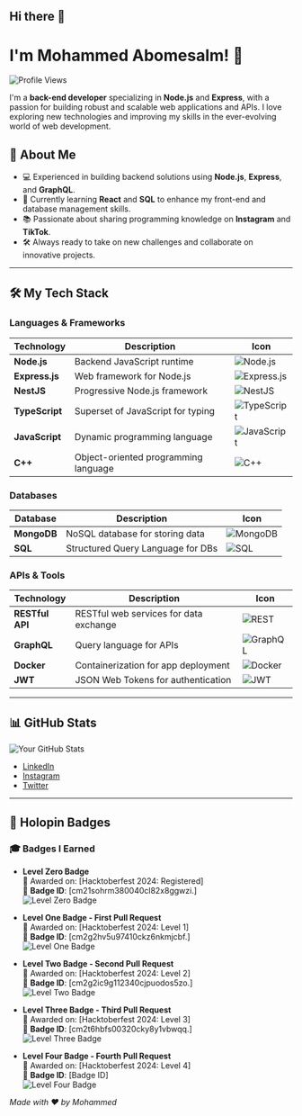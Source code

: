 ## Hi there 👋

# I'm Mohammed Abomesalm! 👋

![Profile Views](https://komarev.com/ghpvc/?username=yourusername&color=blue)

I'm a **back-end developer** specializing in **Node.js** and **Express**, with a passion for building robust and scalable web applications and APIs. I love exploring new technologies and improving my skills in the ever-evolving world of web development.

## 🚀 About Me
- 💻 Experienced in building backend solutions using **Node.js**, **Express**, and **GraphQL**.
- 🌱 Currently learning **React** and **SQL** to enhance my front-end and database management skills.
- 📚 Passionate about sharing programming knowledge on **Instagram** and **TikTok**.
- 🛠 Always ready to take on new challenges and collaborate on innovative projects.

---

## 🛠 My Tech Stack

### Languages & Frameworks
| Technology    | Description                           | Icon |
| ------------- | ------------------------------------- | ---- |
| **Node.js**   | Backend JavaScript runtime            | ![Node.js](https://img.shields.io/badge/Node.js-339933?style=for-the-badge&logo=nodedotjs&logoColor=white) |
| **Express.js**| Web framework for Node.js            | ![Express.js](https://img.shields.io/badge/Express.js-000000?style=for-the-badge&logo=express&logoColor=white) |
| **NestJS**    | Progressive Node.js framework        | ![NestJS](https://img.shields.io/badge/NestJS-E0234E?style=for-the-badge&logo=nestjs&logoColor=white) |
| **TypeScript**| Superset of JavaScript for typing     | ![TypeScript](https://img.shields.io/badge/TypeScript-007ACC?style=for-the-badge&logo=typescript&logoColor=white) |
| **JavaScript**| Dynamic programming language          | ![JavaScript](https://img.shields.io/badge/JavaScript-F7DF1E?style=for-the-badge&logo=javascript&logoColor=black) |
| **C++**       | Object-oriented programming language  | ![C++](https://img.shields.io/badge/C++-00599C?style=for-the-badge&logo=cplusplus&logoColor=white) |

### Databases
| Database      | Description                           | Icon |
| ------------- | ------------------------------------- | ---- |
| **MongoDB**   | NoSQL database for storing data      | ![MongoDB](https://img.shields.io/badge/MongoDB-47A248?style=for-the-badge&logo=mongodb&logoColor=white) |
| **SQL**       | Structured Query Language for DBs    | ![SQL](https://img.shields.io/badge/SQL-003B57?style=for-the-badge&logo=postgresql&logoColor=white) |

### APIs & Tools
| Technology    | Description                           | Icon |
| ------------- | ------------------------------------- | ---- |
| **RESTful API**| RESTful web services for data exchange| ![REST](https://img.shields.io/badge/REST-02569B?style=for-the-badge&logo=rest&logoColor=white) |
| **GraphQL**   | Query language for APIs              | ![GraphQL](https://img.shields.io/badge/GraphQL-E10098?style=for-the-badge&logo=graphql&logoColor=white) |
| **Docker**    | Containerization for app deployment   | ![Docker](https://img.shields.io/badge/Docker-2496ED?style=for-the-badge&logo=docker&logoColor=white) |
| **JWT**       | JSON Web Tokens for authentication    | ![JWT](https://img.shields.io/badge/JWT-000000?style=for-the-badge&logo=jsonwebtokens&logoColor=white) |

---

## 📊 GitHub Stats
![Your GitHub Stats](https://github-readme-stats.vercel.app/api?username=yourusername&show_icons=true&theme=radical)



- [LinkedIn](https://www.linkedin.com/in/mahamd-mesalm?utm_source=share&utm_campaign=share_via&utm_content=profile&utm_medium=android_app/)
- [Instagram](https://www.instagram.com/mesalm_code?utm_source=qr&igsh=aW5pYWM3YnhwMmUw)
- [Twitter](https://x.com/MahamdMesalm?t=p3i67rroP5Wl9hEVPR-vog&s=08)

---
## 🏅 Holopin Badges

### 🎓 Badges I Earned

- **Level Zero Badge**  
  📅 Awarded on: [Hacktoberfest 2024: Registered]  
  🔖 **Badge ID**: [cm21sohrm380040cl82x8ggwzi.]  
  ![Level Zero Badge](https://github.com/mesalm/mesalm/blob/main/src/leve0.jpg)  

- **Level One Badge - First Pull Request**  
  📅 Awarded on: [Hacktoberfest 2024: Level 1]  
  🔖 **Badge ID**: [cm2g2hv5u97410ckz6nkmjcbf.]  
  ![Level One Badge](https://github.com/mesalm/mesalm/blob/main/src/level.jpg) 

- **Level Two Badge - Second Pull Request**  
  📅 Awarded on: [Hacktoberfest 2024: Level 2]  
  🔖 **Badge ID**: [cm2g2ic9g112340cjpuodos5zo.]  
  ![Level Two Badge](https://github.com/mesalm/mesalm/blob/main/src/leve2.jpg)  

- **Level Three Badge - Third Pull Request**  
  📅 Awarded on: [Hacktoberfest 2024: Level 3]  
  🔖 **Badge ID**: [cm2t6hbfs00320cky8y1vbwqq.]  
  ![Level Three Badge](https://github.com/mesalm/mesalm/blob/main/src/leve3.jpg)  

- **Level Four Badge - Fourth Pull Request**  
  📅 Awarded on: [Hacktoberfest 2024: Level 4]  
  🔖 **Badge ID**: [Badge ID]  
  ![Level Four Badge](https://github.com/mesalm/mesalm/blob/main/src/leve4.jpg)  


_Made with ❤️ by Mohammed_

